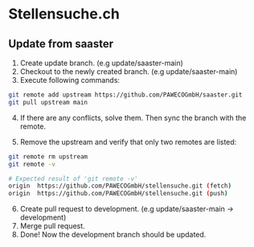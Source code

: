 # Stellensuche.ch

## Update from saaster

1. Create update branch. (e.g update/saaster-main)
2. Checkout to the newly created branch. (e.g update/saaster-main)
3. Execute following commands:

``` bash
git remote add upstream https://github.com/PAWECOGmbH/saaster.git
git pull upstream main
```

4. If there are any conflicts, solve them. Then sync the branch with the remote.

5. Remove the upstream and verify that only two remotes are listed:
``` bash
git remote rm upstream
git remote -v

# Expected result of 'git remote -v'
origin  https://github.com/PAWECOGmbH/stellensuche.git (fetch)
origin  https://github.com/PAWECOGmbH/stellensuche.git (push)
```

6. Create pull request to development. (e.g update/saaster-main -> development)
7. Merge pull request.
8. Done! Now the development branch should be updated.
